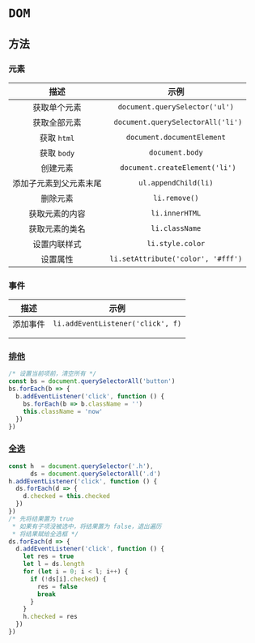 # `DOM`

## 方法

### 元素

|          描述          |                示例                |
| :--------------------: | :--------------------------------: |
|      获取单个元素      |   `document.querySelector('ul')`   |
|      获取全部元素      | ` document.querySelectorAll('li')` |
|      获取 `html`       |     `document.documentElement`     |
|      获取 `body`       |          `document.body`           |
|        创建元素        |  ` document.createElement('li')`   |
| 添加子元素到父元素末尾 |        `ul.appendChild(li)`        |
|        删除元素        |           `li.remove()`            |
|     获取元素的内容     |           `li.innerHTML`           |
|     获取元素的类名     |           `li.className`           |
|      设置内联样式      |          `li.style.color`          |
|        设置属性        | `li.setAttribute('color', '#fff')` |

### 事件

|   描述   |               示例                |
| :------: | :-------------------------------: |
| 添加事件 | `li.addEventListener('click', f)` |
|          |                                   |
|          |                                   |

### [排他](排他.html)

```js
/* 设置当前项前，清空所有 */
const bs = document.querySelectorAll('button')
bs.forEach(b => {
  b.addEventListener('click', function () {
    bs.forEach(b => b.className = '')
    this.className = 'now'
  })
})
```

### [全选](全选.html)

```js
const h  = document.querySelector('.h'),
      ds = document.querySelectorAll('.d')
h.addEventListener('click', function () {
  ds.forEach(d => {
    d.checked = this.checked
  })
})
/* 先将结果置为 true
 * 如果有子项没被选中，将结果置为 false，退出遍历
 * 将结果赋给全选框 */
ds.forEach(d => {
  d.addEventListener('click', function () {
    let res = true
    let l = ds.length
    for (let i = 0; i < l; i++) {
      if (!ds[i].checked) {
        res = false
        break
      }
    }
    h.checked = res
  })
})
```
